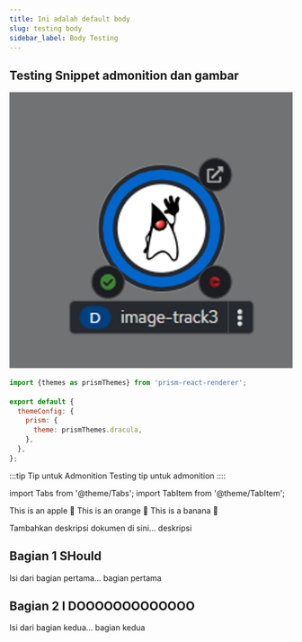 ```yaml
---
title: Ini adalah default body
slug: testing body
sidebar_label: Body Testing
---
```

## Testing Snippet admonition dan gambar
![pod.png](https://raw.githubusercontent.com/KenniHK/docusaurus_CMS/main/static/img/pod.png)

```javascript
import {themes as prismThemes} from 'prism-react-renderer';

export default {
  themeConfig: {
    prism: {
      theme: prismThemes.dracula,
    },
  },
};
```

:::tip Tip untuk Admonition
Testing tip untuk admonition
::::

import Tabs from '@theme/Tabs';
import TabItem from '@theme/TabItem';

<Tabs>
  <TabItem value="apple" label="Apple" default>
    This is an apple 🍎
  </TabItem>
  <TabItem value="orange" label="Orange">
    This is an orange 🍊
  </TabItem>
  <TabItem value="banana" label="Banana">
    This is a banana 🍌
  </TabItem>
</Tabs>

Tambahkan deskripsi dokumen di sini... deskripsi

## Bagian 1 SHould

Isi dari bagian pertama... bagian pertama

## Bagian 2 I DOOOOOOOOOOOOO

Isi dari bagian kedua... bagian kedua
